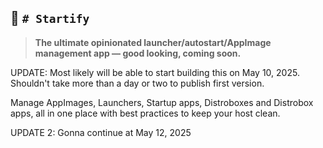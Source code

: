 ## 🧨 `# Startify`
> **The ultimate opinionated launcher/autostart/AppImage management app — good looking, coming soon.**

UPDATE: Most likely will be able to start building this on May 10, 2025.\
Shouldn't take more than a day or two to publish first version. 

Manage AppImages, Launchers, Startup apps, Distroboxes and Distrobox apps, all in one place with best practices to keep your host clean.

UPDATE 2: Gonna continue at May 12, 2025
